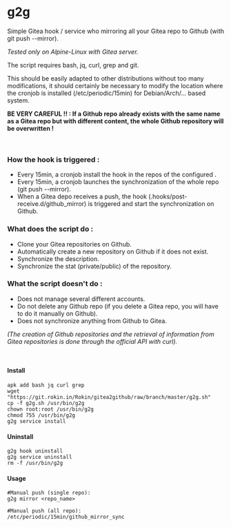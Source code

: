 # g2g

Simple Gitea hook / service who mirroring all your Gitea repo to Github (with git push --mirror).

*Tested only on Alpine-Linux with Gitea server.*


The script requires bash, jq, curl, grep and git.


This should be easily adapted to other distributions without too many modifications, it should certainly be necessary to modify the location where the cronjob is installed (/etc/periodic/15min) for Debian/Arch/... based system.


**BE VERY CAREFUL !! :
If a Github repo already exists with the same name as a Gitea repo but with different content, the whole Github repository will be overwritten !**


<br>

### How the hook is triggered :

-   Every 15min, a cronjob install the hook in the repos of the configured .
-   Every 15min, a cronjob launches the synchronization of the whole repo (git push --mirror).
-   When a Gitea depo receives a push, the hook (.hooks/post-receive.d/github_mirror) is triggered and start the synchronization on Github.

### What does the script do :

-   Clone your Gitea repositories on Github.
-   Automatically create a new repository on Github if it does not exist.
-   Synchronize the description.
-   Synchronize the stat (private/public) of the repository.

### What the script doesn't do :

-   Does not manage several different accounts.
-   Do not delete any Github repo (if you delete a Gitea repo, you will have to do it manually on Github).
-   Does not synchronize anything from Github to Gitea.

*(The creation of Github repositories and the retrieval of information from Gitea repositories is done through the official API with curl).*

<br>

#### Install 
```shell
apk add bash jq curl grep
wget "https://git.rokin.in/Rokin/gitea2github/raw/branch/master/g2g.sh"
cp -f g2g.sh /usr/bin/g2g
chown root:root /usr/bin/g2g
chmod 755 /usr/bin/g2g
g2g service install
```

#### Uninstall 
```shell
g2g hook uninstall
g2g service uninstall
rm -f /usr/bin/g2g
```

#### Usage 
```shell
#Manual push (single repo): 
g2g mirror <repo_name>

#Manual push (all repo): 
/etc/periodic/15min/github_mirror_sync

```
